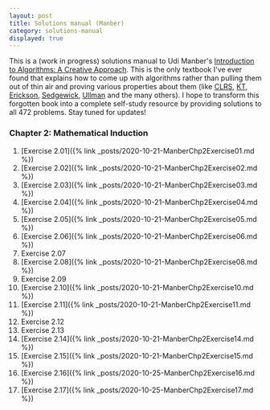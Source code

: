 ```yaml
---
layout: post
title: Solutions manual (Manber)
category: solutions-manual
displayed: true
---
```


This is a (work in progress) solutions manual to Udi Manber's [Introduction to Algorithms: A Creative Approach](https://www.amazon.com/Introduction-Algorithms-Creative-Udi-Manber/dp/0201120372/ref=sr_1_1?dchild=1&keywords=Manber+algorithms&qid=1603154131&sr=8-1). This is the only textbook I've ever found that  explains how to come up with algorithms rather than pulling them out of thin air and proving various properties about them (like [CLRS](https://www.amazon.com/Introduction-Algorithms-3rd-MIT-Press/dp/0262033844), [KT](https://www.amazon.com/Algorithm-Design-Jon-Kleinberg/dp/0321295358), [Erickson](https://www.amazon.com/Algorithms-Jeff-Erickson/dp/1792644833/ref=sr_1_1?dchild=1&keywords=Erickson+algorithms&qid=1603153970&s=books&sr=1-1), [Sedgewick](https://www.amazon.com/Algorithms-4th-Robert-Sedgewick/dp/032157351X/ref=sr_1_3?dchild=1&keywords=Sedgewick+algorithms&qid=1603153982&s=books&sr=1-3), [Ullman](https://www.amazon.com/Data-Structures-Algorithms-Alfred-Aho/dp/0201000237/ref=sr_1_1?dchild=1&keywords=Ullman+algorithms&qid=1603154083&sr=8-1) and the many others). I hope to transform this forgotten book into a complete self-study resource by providing solutions to all 472 problems. Stay tuned for updates!

### Chapter 2: Mathematical Induction

1. [Exercise 2.01]({% link _posts/2020-10-21-ManberChp2Exercise01.md %})
1. [Exercise 2.02]({% link _posts/2020-10-21-ManberChp2Exercise02.md %})
1. [Exercise 2.03]({% link _posts/2020-10-21-ManberChp2Exercise03.md %})
1. [Exercise 2.04]({% link _posts/2020-10-21-ManberChp2Exercise04.md %})
1. [Exercise 2.05]({% link _posts/2020-10-21-ManberChp2Exercise05.md %})
1. [Exercise 2.06]({% link _posts/2020-10-21-ManberChp2Exercise06.md %})
1. Exercise 2.07
1. [Exercise 2.08]({% link _posts/2020-10-21-ManberChp2Exercise08.md %})
1. Exercise 2.09
1. [Exercise 2.10]({% link _posts/2020-10-21-ManberChp2Exercise10.md %})
1. [Exercise 2.11]({% link _posts/2020-10-21-ManberChp2Exercise11.md %})
1. Exercise 2.12
1. Exercise 2.13
1. [Exercise 2.14]({% link _posts/2020-10-21-ManberChp2Exercise14.md %})
1. [Exercise 2.15]({% link _posts/2020-10-21-ManberChp2Exercise15.md %})
1. [Exercise 2.16]({% link _posts/2020-10-25-ManberChp2Exercise16.md %})
1. [Exercise 2.17]({% link _posts/2020-10-25-ManberChp2Exercise17.md %})